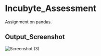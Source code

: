 # Incubyte_Assessment
Assignment on pandas.
## Output_Screenshot
![Screenshot (3)](https://user-images.githubusercontent.com/85406244/137640288-e901a3f0-6406-409c-898e-14fd1b7bfcae.png)
